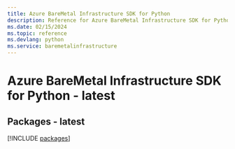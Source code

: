 ```yaml
---
title: Azure BareMetal Infrastructure SDK for Python
description: Reference for Azure BareMetal Infrastructure SDK for Python
ms.date: 02/15/2024
ms.topic: reference
ms.devlang: python
ms.service: baremetalinfrastructure
---
```

# Azure BareMetal Infrastructure SDK for Python - latest
## Packages - latest
[!INCLUDE [packages](baremetal-infrastructure-index.md)]